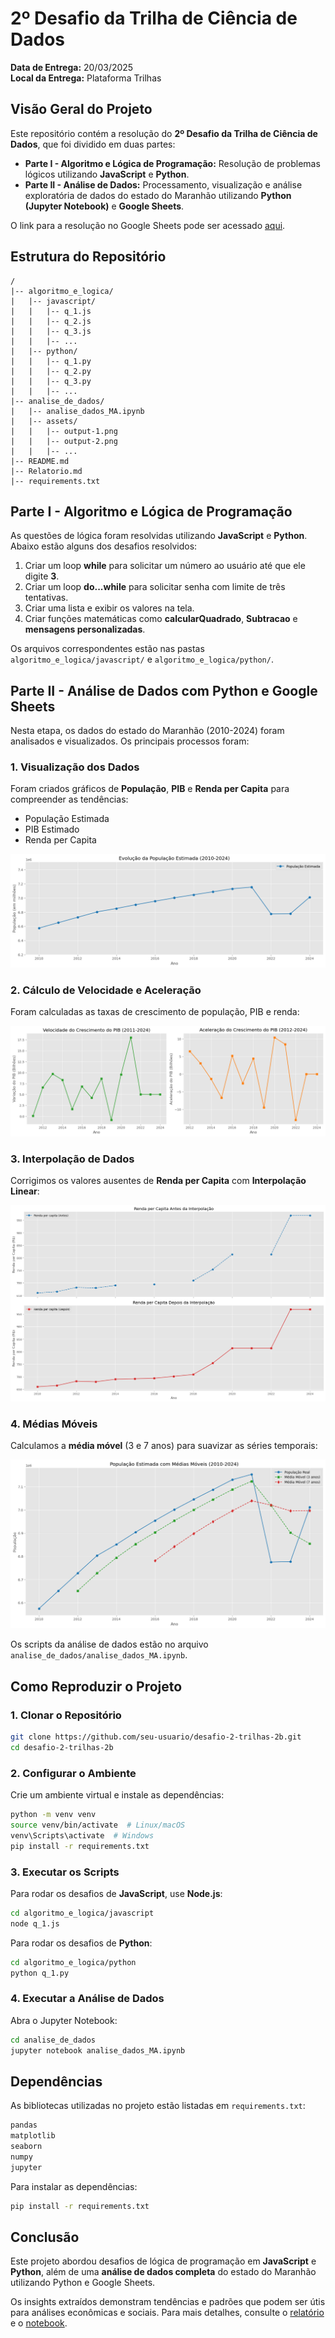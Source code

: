 # 2º Desafio da Trilha de Ciência de Dados

**Data de Entrega:** 20/03/2025 <br>
**Local da Entrega:** Plataforma Trilhas

## Visão Geral do Projeto

Este repositório contém a resolução do **2º Desafio da Trilha de Ciência de Dados**, que foi dividido em duas partes:

- **Parte I - Algoritmo e Lógica de Programação:** Resolução de problemas lógicos utilizando **JavaScript** e **Python**.
- **Parte II - Análise de Dados:** Processamento, visualização e análise exploratória de dados do estado do Maranhão utilizando **Python (Jupyter Notebook)** e **Google Sheets**.

O link para a resolução no Google Sheets pode ser acessado [aqui](https://docs.google.com/spreadsheets/d/1GF9wyr_t_NzivIQZpGgixaIf38K2Vo4U3i6Y8rM_fJI/edit?gid=1477743634#gid=1477743634).

## Estrutura do Repositório

```
/
|-- algoritmo_e_logica/
|   |-- javascript/
|   |   |-- q_1.js
|   |   |-- q_2.js
|   |   |-- q_3.js
|   |   |-- ...
|   |-- python/
|   |   |-- q_1.py
|   |   |-- q_2.py
|   |   |-- q_3.py
|   |   |-- ...
|-- analise_de_dados/
|   |-- analise_dados_MA.ipynb
|   |-- assets/
|   |   |-- output-1.png
|   |   |-- output-2.png
|   |   |-- ...
|-- README.md
|-- Relatorio.md
|-- requirements.txt
```

## Parte I - Algoritmo e Lógica de Programação

As questões de lógica foram resolvidas utilizando **JavaScript** e **Python**. Abaixo estão alguns dos desafios resolvidos:

1. Criar um loop **while** para solicitar um número ao usuário até que ele digite **3**.
2. Criar um loop **do...while** para solicitar senha com limite de três tentativas.
3. Criar uma lista e exibir os valores na tela.
4. Criar funções matemáticas como **calcularQuadrado**, **Subtracao** e **mensagens personalizadas**.

Os arquivos correspondentes estão nas pastas `algoritmo_e_logica/javascript/` e `algoritmo_e_logica/python/`.

## Parte II - Análise de Dados com Python e Google Sheets

Nesta etapa, os dados do estado do Maranhão (2010-2024) foram analisados e visualizados. Os principais processos foram:

### 1. **Visualização dos Dados**
Foram criados gráficos de **População**, **PIB** e **Renda per Capita** para compreender as tendências:

- População Estimada
- PIB Estimado
- Renda per Capita

![Evolução da População](assets/output-1.png)

### 2. **Cálculo de Velocidade e Aceleração**
Foram calculadas as taxas de crescimento de população, PIB e renda:

![Velocidade e Aceleração do PIB](assets/output-5.png)

### 3. **Interpolação de Dados**
Corrigimos os valores ausentes de **Renda per Capita** com **Interpolação Linear**:

![Interpolação da Renda](assets/output-7.png)

### 4. **Médias Móveis**
Calculamos a **média móvel** (3 e 7 anos) para suavizar as séries temporais:

![Médias Móveis da População](assets/output-8.png)

Os scripts da análise de dados estão no arquivo `analise_de_dados/analise_dados_MA.ipynb`.

## Como Reproduzir o Projeto

### **1. Clonar o Repositório**
```sh
git clone https://github.com/seu-usuario/desafio-2-trilhas-2b.git
cd desafio-2-trilhas-2b
```

### **2. Configurar o Ambiente**
Crie um ambiente virtual e instale as dependências:
```sh
python -m venv venv
source venv/bin/activate  # Linux/macOS
venv\Scripts\activate  # Windows
pip install -r requirements.txt
```

### **3. Executar os Scripts**
Para rodar os desafios de **JavaScript**, use **Node.js**:
```sh
cd algoritmo_e_logica/javascript
node q_1.js
```
Para rodar os desafios de **Python**:
```sh
cd algoritmo_e_logica/python
python q_1.py
```

### **4. Executar a Análise de Dados**
Abra o Jupyter Notebook:
```sh
cd analise_de_dados
jupyter notebook analise_dados_MA.ipynb
```

## Dependências
As bibliotecas utilizadas no projeto estão listadas em `requirements.txt`:
```txt
pandas
matplotlib
seaborn
numpy
jupyter
```

Para instalar as dependências:
```sh
pip install -r requirements.txt
```

## Conclusão

Este projeto abordou desafios de lógica de programação em **JavaScript** e **Python**, além de uma **análise de dados completa** do estado do Maranhão utilizando Python e Google Sheets.

Os insights extraídos demonstram tendências e padrões que podem ser útis para análises econômicas e sociais. Para mais detalhes, consulte o [relatório](Relatorio.md) e o [notebook](analise_de_dados/analise_dados_MA.ipynb).